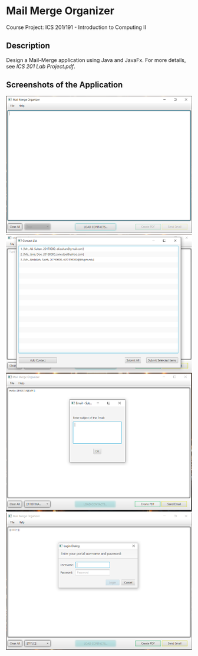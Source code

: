 # Mail Merge Organizer
  Course Project: ICS 201/191 - Introduction to Computing II

## Description
   Design a Mail-Merge application using Java and JavaFx. For more details, see *ICS 201 Lab Project.pdf*.
  
## Screenshots of the Application
![](images/1.PNG)
![](images/2.PNG)
![](images/3.PNG)
![](images/4.PNG)

